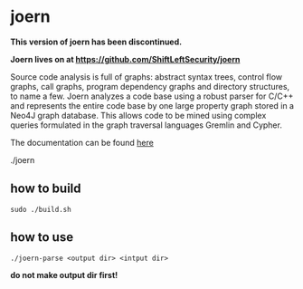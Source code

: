 joern
====

**This version of joern has been discontinued.**

**Joern lives on at https://github.com/ShiftLeftSecurity/joern**

Source code analysis is full of graphs: abstract syntax trees, control
flow graphs, call graphs, program dependency graphs and directory
structures, to name a few. Joern analyzes a code base using a robust
parser for C/C++ and represents the entire code base by one large
property graph stored in a Neo4J graph database. This allows code to
be mined using complex queries formulated in the graph traversal
languages Gremlin and Cypher.

The documentation can be found [here](http://joern.readthedocs.org/en/latest/)

./joern

## how to build

```
sudo ./build.sh
```

## how to use

```
./joern-parse <output dir> <intput dir>
```

**do not make output dir first!**